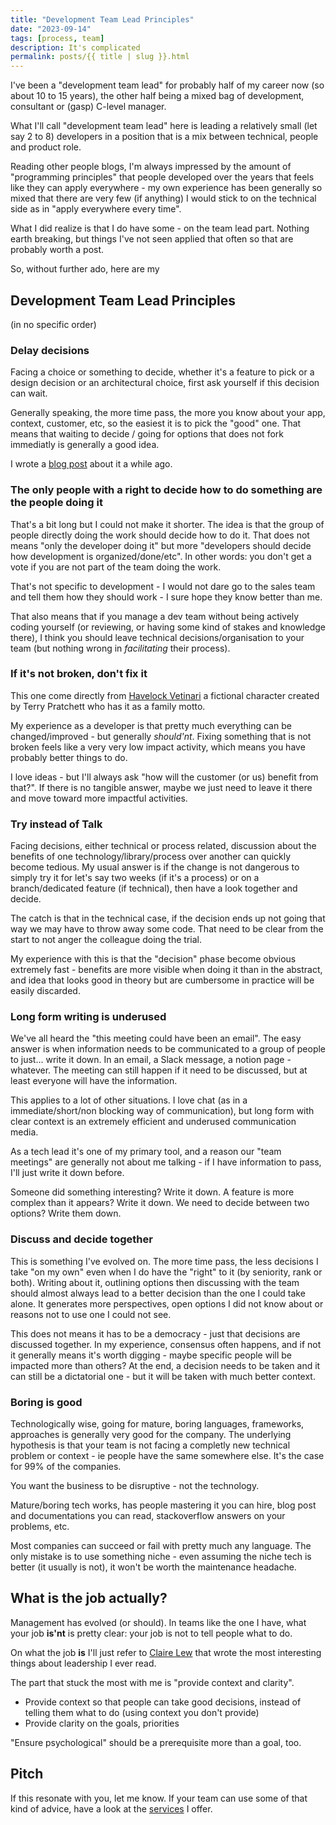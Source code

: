 ```yaml
---
title: "Development Team Lead Principles"
date: "2023-09-14"
tags: [process, team]
description: It's complicated
permalink: posts/{{ title | slug }}.html
---
```


I've been a "development team lead" for probably half of my career now (so about 10 to 15 years), the other half being a mixed bag of development, consultant or (gasp) C-level manager.

What I'll call "development team lead" here is leading a relatively small (let say 2 to 8) developers in a position that is a mix between technical, people and product role.

Reading other people blogs, I'm always impressed by the amount of "programming principles" that people developed over the years that feels like they can apply everywhere - my own experience has been generally so mixed that there are very few (if anything) I would stick to on the technical side as in "apply everywhere every time".

What I did realize is that I do have some - on the team lead part. Nothing earth breaking, but things I've not seen applied that often so that are probably worth a post.

So, without further ado, here are my

## Development Team Lead Principles

(in no specific order)

### Delay decisions

Facing a choice or something to decide, whether it's a feature to pick or a design decision or an architectural choice, first ask yourself if this decision can wait.

Generally speaking, the more time pass, the more you know about your app, context, customer, etc, so the easiest it is to pick the "good" one. That means that waiting to decide / going for options that does not fork immediatly is generally a good idea.

I wrote a [blog post](https://www.joyouscoding.com/posts/delaying-decisions) about it a while ago.

### The only people with a right to decide how to do something are the people doing it

That's a bit long but I could not make it shorter. The idea is that the group of people directly doing the work should decide how to do it. That does not means "only the developer doing it" but more "developers should decide how development is organized/done/etc". In other words: you don't get a vote if you are not part of the team doing the work.

That's not specific to development - I would not dare go to the sales team and tell them how they should work - I sure hope they know better than me.

That also means that if you manage a dev team without being actively coding yourself (or reviewing, or having some kind of stakes and knowledge there), I think you should leave technical decisions/organisation to your team (but nothing wrong in _facilitating_ their process).

### If it's not broken, don't fix it

This one come directly from [Havelock Vetinari](https://discworld.fandom.com/wiki/Havelock_Vetinari) a fictional character created by Terry Pratchett who has it as a family motto.

My experience as a developer is that pretty much everything can be changed/improved - but generally *should'nt*. Fixing something that is not broken feels like a very very low impact activity, which means you have probably better things to do.

I love ideas - but I'll always ask "how will the customer (or us) benefit from that?". If there is no tangible answer, maybe we just need to leave it there and move toward more impactful activities.

### Try instead of Talk

Facing decisions, either technical or process related, discussion about the benefits of one technology/library/process over another can quickly become tedious. My usual answer is if the change is not dangerous to simply try it for let's say two weeks (if it's a process) or on a branch/dedicated feature (if technical), then have a look together and decide.

The catch is that in the technical case, if the decision ends up not going that way we may have to throw away some code. That need to be clear from the start to not anger the colleague doing the trial.

My experience with this is that the "decision" phase become obvious extremely fast - benefits are more visible when doing it than in the abstract, and idea that looks good in theory but are cumbersome in practice will be easily discarded.

### Long form writing is underused

We've all heard the "this meeting could have been an email". The easy answer is when information needs to be communicated to a group of people to just... write it down. In an email, a Slack message, a notion page - whatever. The meeting can still happen if it need to be discussed, but at least everyone will have the information.

This applies to a lot of other situations. I love chat (as in a immediate/short/non blocking way of communication), but long form with clear context is an extremely efficient and underused communication media.

As a tech lead it's one of my primary tool, and a reason our "team meetings" are generally not about me talking - if I have information to pass, I'll just write it down before.

Someone did something interesting? Write it down.
A feature is more complex than it appears? Write it down.
We need to decide between two options? Write them down.

### Discuss and decide together

This is something I've evolved on. The more time pass, the less decisions I take "on my own" even when I do have the "right" to it (by seniority, rank or both). Writing about it, outlining options then discussing with the team should almost always lead to a better decision than the one I could take alone. It generates more perspectives, open options I did not know about or reasons not to use one I could not see.

This does not means it has to be a democracy - just that decisions are discussed together. In my experience, consensus often happens, and if not it generally means it's worth digging - maybe specific people will be impacted more than others? At the end, a decision needs to be taken and it can still be a dictatorial one - but it will be taken with much better context.

### Boring is good

Technologically wise, going for mature, boring languages, frameworks, approaches is generally very good for the company. The underlying hypothesis is that your team is not facing a completly new technical problem or context - ie people have the same somewhere else. It's the case for 99% of the companies.

You want the business to be disruptive - not the technology.

Mature/boring tech works, has people mastering it you can hire, blog post and documentations you can read, stackoverflow answers on your problems, etc.

Most companies can succeed or fail with pretty much any language. The only mistake is to use something niche - even assuming the niche tech is better (it usually is not), it won't be worth the maintenance headache.

## What is the job actually?

Management has evolved (or should). In teams like the one I have, what your job **is'nt** is pretty clear: your job is not to tell people what to do.


On what the job **is** I'll just refer to [Claire Lew](https://m.signalvnoise.com/what-the-best-leaders-do/) that wrote the most interesting things about leadership I ever read.

The part that stuck the most with me is "provide context and clarity".

- Provide context so that people can take good decisions, instead of telling them what to do (using context you don't provide)
- Provide clarity on the goals, priorities

"Ensure psychological" should be a prerequisite more than a goal, too.

## Pitch

If this resonate with you, let me know. If your team can use some of that kind of advice, have a look at the [services](https://www.joyouscoding.com/services/) I offer.

